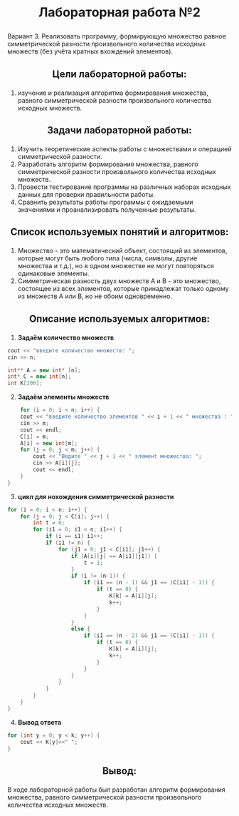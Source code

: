 # <p align="center">Лабораторная работа №2</p>

Вариант 3. Реализовать программу, формирующую множество равное симметрической разности  произвольного количества исходных множеств (без учёта кратных вхождений элементов).

## <p align="center">Цели лабораторной работы:</p>
1. изучение и реализация алгоритма формирования множества, равного симметрической разности произвольного количества исходных множеств.

## <p align="center">Задачи лабораторной работы:</p>
1. Изучить теоретические аспекты работы с множествами и операцией симметрической разности.
2. Разработать алгоритм формирования множества, равного симметрической разности произвольного количества исходных множеств.
3. Провести тестирование программы на различных наборах исходных данных для проверки правильности работы.
4. Сравнить результаты работы программы с ожидаемыми значениями и проанализировать полученные результаты.
   
## <p align="center">Список используемых понятий и алгоритмов:</p>
1. Множество - это математический объект, состоящий из элементов, которые могут быть любого типа (числа, символы, другие множества и т.д.), но в одном множестве не могут повторяться одинаковые элементы. 
2. Симметрическая разность двух множеств A и B - это множество, состоящее из всех элементов, которые принадлежат только одному из множеств A или B, но не обоим одновременно.

## <p align="center">Описание используемых алгоритмов:</p>
1. **Задаём количество множеств**

```cpp
cout << "введите количество множеств: ";
cin >> n;

int** A = new int* [n];
int* C = new int[n];
int K[200];
```

2. **Задаём элементы множеств**

```cpp
    for (i = 0; i < n; i++) {
	cout << "введите количество элементов " << i + 1 << " множества : ";
	cin >> m;
	cout << endl;
	C[i] = m;
	A[i] = new int[m];
	for (j = 0; j < m; j++) {
		cout << "Ведите " << j + 1 << " элемент множества: ";
		cin >> A[i][j];
		cout << endl;
	}
}
```

3. **цикл для нохождения симметрической разности**

```cpp
for (i = 0; i < n; i++) {
	for (j = 0; j < C[i]; j++) {
		int t = 0;
		for (i1 = 0; i1 < n; i1++) {
			if (i == i1) i1++;
			if (i1 != n) {
				for (j1 = 0; j1 < C[i1]; j1++) {
					if (A[i][j] == A[i1][j1]) {
						t = 1;
					}
					if (i != (n-1)) {
						if (i1 == (n - 1) && j1 == (C[i1] - 1)) {
							if (t == 0) {
								K[k] = A[i][j];
								k++;
							}
						}
					}
					else {
						if (i1 == (n - 2) && j1 == (C[i1] - 1)) {
							if (t == 0) {
								K[k] = A[i][j];
								k++;
							}
						}
					}
				}
			}
		}
	}
}
```

4. **Вывод ответа**

```cpp
for (int y = 0; y < k; y++) {
	cout << K[y]<<" ";
}
```

## <p align="center">Вывод:</p>
В ходе лабораторной работы был разработан алгоритм формирования множества, равного симметрической разности произвольного количества исходных множеств.

